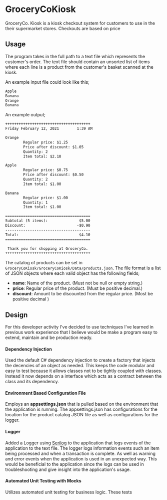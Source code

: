 # GroceryCoKiosk

GroceryCo. Kiosk is a kiosk checkout system for customers to use in the their supermarket stores. Checkouts are based on price 



## Usage
The program takes in the full path to a text file which represents the customer's order. The text file should contain an unsorted list of items where each line is a product from the customer's basket scanned at the kiosk. 

An example input file could look like this;

```html
Apple
Banana
Orange
Banana
```

An example output;
```html
++++++++++++++++++++++++++++++++++++++
Friday February 12, 2021        1:39 AM

Orange
        Regular price: $1.25
        Price after discount: $1.05
        Quantity: 2
        Item total: $2.10

Apple
        Regular price: $0.75
        Price after discount: $0.50
        Quantity: 2
        Item total: $1.00

Banana
        Regular price: $1.00
        Quantity: 1
        Item total: $1.00

======================================
Subtotal (5 items):              $5.00
Discount:                       -$0.90
--------------------------------------
Total:                           $4.10
======================================

 Thank you for shopping at GroceryCo.
++++++++++++++++++++++++++++++++++++++
```


The catalog of products can be set in ```GroceryCoKiosk/GroceryCoKiosk/Data/products.json```.
The file format is a list of JSON objects where each valid object has the following fields;

- **name**: Name of the product. (Must not be null or empty string.) 
- **price**: Regular price of the product. (Must be positive decimal.)
- **discount**: Amount to be discounted from the regular price. (Most be positive decimal )


## Design
For this developer activity I've decided to use techniques I've learned in previous work experience that I believe would be make a program easy to extend, maintain and be production ready.


#### Dependency Injection
Used the default C# dependency injection to create a factory that injects the decencies of an object as needed. This keeps the code modular  and easy to test because it allows classes not to be tightly coupled with classes. Instead it now depends on a interface which acts as a contract between the class and its dependency.

#### Environment Based Configuration File
Employs an **appsettings.json** that is pulled based on the environment that the application is running. The appsettings.json has configurations for the location for the product catalog JSON file as well as configurations for the logger.

#### Logger
Added a Logger using [Serilog](https://serilog.net/) to the application that logs events of the application to the text file. The logger logs information events such an item being processed and when a transaction is complete. As well as warning and error events when the application is used in an unexpected way. This would be beneficial to the application since the logs can be used in troubleshooting and give insight into the application's usage.

#### Automated Unit Testing with Mocks
Utilizes automated unit testing for business logic. These tests



